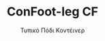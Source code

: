 ---
title: "ConFoot-leg CF"
subtitle: "Τυπικό Πόδι Κοντέινερ"
mainImage: "/images/products/confoot-leg-cf-main.jpg"
gallery:
  - "/images/products/confoot-leg-cf-1.jpg"
  - "/images/products/confoot-leg-cf-2.jpg"
  - "/images/products/confoot-leg-cf-3.jpg"
shortDescription: "Το ConFoot-leg CF είναι η τυπική λύση ποδιών κοντέινερ μας, ιδανική για τις καθημερινές εργασίες χειρισμού κοντέινερ."
technicalDescription: "Το ConFoot-leg CF διαθέτει ανθεκτική κατασκευή, βελτιστοποιημένη για τυπικά μεταφορικά κοντέινερ, με το αποκλειστικό μας σύστημα προσάρτησης για γρήγορη εγκατάσταση."
videoID: "C2KwnEb-npU"
specifications:
  - name: "Βάρος"
    value: "24 κιλά"
  - name: "Αντοχή Φορτίου"
    value: "34 τόνους"
  - name: "Διαστάσεις"
    value: "45 × 30 × 25 cm"
  - name: "Υλικό"
    value: "Χάλυβας υψηλής ποιότητας"
  - name: "Εύρος Ύψους"
    value: "1.043 mm έως 1.448 mm"
price: "3.600 EUR excl. VAT"
priceVAT: "4.356 EUR VAT included"
pricingNotes: "Διατίθεται τιμολόγηση χύδην για φορείς στόλου. Επικοινωνήστε μαζί μας για λεπτομέρειες."
buyLink: "/contact"
howToUse: |
  1. Συνδέστε το πόδι CF με το μεταλλικό στοιχείο της γωνίας του κοντέινερ.
  2. Στερεώστε το μηχανισμό κλειδώματος.
  3. Επαναλάβετε για όλες τις απαιτούμενες γωνίες.
  4. Ελέγξτε τη σταθερότητα πριν προχωρήσετε στις λειτουργίες.
benefits:
  - title: "Λειτουργική Αποδοτικότητα"
    description: "Επιταχύνει τις διαδικασίες χειρισμού κοντέινερ, μειώνοντας τους χρόνους φόρτωσης και εκφόρτωσης."
  - title: "Μειωμένη Ανάγκη για Εξοπλισμό"
    description: "Μειώνει την εξάρτηση από γερανούς και ανυψωτικά μηχανήματα, μειώνοντας τα λειτουργικά κόστη."
  - title: "Προσαρμοστικότητα"
    description: "Λειτουργεί σε διάφορα περιβάλλοντα, από τα λιμάνια μέχρι τις αποθήκες."
  - title: "Ανθεκτικότητα"
    description: "Κατασκευασμένο για να αντέχει βαριά βιομηχανική χρήση με ελάχιστη συντήρηση."
  - title: "Περιβαλλοντική Επίπτωση"
    description: "Μειώνει τις εκπομπές διοξειδίου του άνθρακα εξαλείφοντας την ανάγκη για βαρέα μηχανήματα και εξοπλισμό που καταναλώνει καύσιμα."
  - title: "Αύξηση Ασφάλειας"
    description: "Σταθεροποιεί τα κοντέινερ κατά τη διάρκεια του χειρισμού, μειώνοντας τον κίνδυνο ατυχημάτων και ζημιών στο φορτίο."
articleContent: |
  ## Τι είναι το ConFoot-leg CF;
  
  Το ConFoot-leg CF είναι ένα σύγχρονο και ελαφρύ σύστημα που δημιουργήθηκε για να καταστήσει τον χειρισμό των κοντέινερ ευκολότερο και πιο αποτελεσματικό. Αυτά τα πόδια κοντέινερ παρέχουν μια φορητή και απλή εναλλακτική λύση αντί της χρήσης βαρέων μηχανημάτων για τη φόρτωση και εκφόρτωση τυπικών μεταφορικών κοντέινερ. Αυτή η τεχνολογία έχει σχεδιαστεί για χρήση από ένα άτομο, προσφέροντας μια οικονομικά συμφέρουσα και ευέλικτη λύση για διάφορες βιομηχανίες.
  
  ## Πώς Λειτουργεί
  
  Το ConFoot-leg CF εξαλείφει την ανάγκη για γερανούς, ανυψωτικά μηχανήματα ή άλλο βαρέο εξοπλισμό κατά τον χειρισμό των κοντέινερ. Ο σχεδιασμός του επιτρέπει στις επιχειρήσεις να μειώσουν τα λειτουργικά κόστη, να εξοικονομήσουν χρόνο και να βελτιώσουν την ευελιξία της εφοδιαστικής αλυσίδας. Με την απλοποίηση του χειρισμού και της μεταφοράς των εμπορευμάτων, το ConFoot-leg CF ενισχύει την αξιοπιστία και την αποδοτικότητα της παγκόσμιας εφοδιαστικής αλυσίδας.
  
  ## Πώς Λειτουργεί το ConFoot-leg CF
  
  ### Βασικός Μηχανισμός
  
  Το ConFoot-leg CF χρησιμοποιεί έναν απλό αλλά αποτελεσματικό σχεδιασμό για να λειτουργήσει. Τα πόδια συνδέονται σταθερά με τις γωνίες των τυπικών μεταφορικών κοντέινερ χρησιμοποιώντας ένα ισχυρό σύστημα σφιξίματος που εξασφαλίζει τη σταθερότητα. Κατασκευασμένα από ελαφριά αλλά ανθεκτικά υλικά, κάθε πόδι ζυγίζει μόλις 24 κιλά, καθιστώντας τα εύκολα στη διαχείριση από ένα άτομο. Η διαδικασία προσάρτησης είναι αποδοτική, επιτρέποντας γρήγορη εγκατάσταση χωρίς την ανάγκη ειδικών εργαλείων ή βαρέων μηχανημάτων. Μόλις τοποθετηθούν, τα πόδια δημιουργούν μια σταθερή πλατφόρμα για τη φόρτωση, εκφόρτωση ή προσωρινή αποθήκευση των κοντέινερ.
  
  Το ύψος των ποδιών μπορεί να ρυθμιστεί από 1.043 mm έως 1.448 mm. Αυτό το ρυθμιζόμενο εύρος υποστηρίζει διάφορες λειτουργικές ανάγκες, εξασφαλίζοντας ότι το σύστημα λειτουργεί με διαφορετικά μεγέθη κοντέινερ και περιβάλλοντα. Αυτή η ευελιξία καθιστά τον χειρισμό των κοντέινερ ευκολότερο για διαφορετικές ρυθμίσεις εφοδιαστικής, συμπεριλαμβανομένων των λιμανιών και των αποθηκών.
  
  ### Οφέλη του Μηχανισμού
  
  1. **Μειώνει την Εξάρτηση από τα Βαρέα Μηχανήματα**: Το ConFoot-leg CF εξαλείφει την ανάγκη για γερανούς ή ανυψωτικά μηχανήματα, μειώνοντας τα λειτουργικά κόστη και το περιβαλλοντικό αποτύπωμα.  
  2. **Βελτιώνει την Ασφάλεια**: Το σύστημα σταθεροποιεί τα κοντέινερ κατά τη διάρκεια του χειρισμού, μειώνοντας την πιθανότητα ατυχημάτων ή ζημιών.  
  3. **Αυξάνει την Αποδοτικότητα**: Χάρη στον ελαφρύ σχεδιασμό και την εύκολη εγκατάσταση, οι λειτουργίες μπορούν να προχωρήσουν πιο γρήγορα, ακόμη και σε περιοχές με περιορισμένη υποδομή.  
  4. **Αυξάνει τη Φορητότητα**: Τα πόδια είναι εύκολα στη μεταφορά και μπορούν να χρησιμοποιηθούν σε απομακρυσμένες τοποθεσίες, καθιστώντας τα κατάλληλα για διάφορες βιομηχανίες και εφαρμογές.
  
  Ο σχεδιασμός του ConFoot-leg CF απλοποιεί τη διαδικασία χειρισμού των κοντέινερ, προσφέροντας μια οικονομικά συμφέρουσα και βιώσιμη επιλογή για τις σύγχρονες προκλήσεις της εφοδιαστικής αλυσίδας.
  
  
  ## Εφαρμογές του ConFoot-leg CF  
  
  ### Πού Χρησιμοποιείται το ConFoot-leg CF
  Το ConFoot-leg CF βελτιώνει σημαντικά τις διαδικασίες στη λογιστική και στις μεταφορές, μεταμορφώνοντας τον τρόπο χειρισμού των κοντέινερ. Ο ελαφρύς, φορητός σχεδιασμός του καθιστά δυνατή τη φόρτωση, εκφόρτωση και μετακίνηση των κοντέινερ χωρίς τη χρήση γερανών ή ανυψωτικών μηχανημάτων. Αυτό είναι ιδιαίτερα χρήσιμο σε απομακρυσμένες περιοχές ή σε μέρη όπου δεν διατίθεται βαρέος εξοπλισμός, καθιστώντας τις διαδικασίες πιο ομαλές και μειώνοντας τα κόστη. Παράλληλα, βοηθά τα λιμάνια, τις αποθήκες και τα κέντρα διανομής να λειτουργούν πιο αποτελεσματικά μειώνοντας το χρόνο και την εργασία που απαιτείται για το χειρισμό των κοντέινερ.
  
  ### Μικροί Χώροι όπου δεν Μπορούν να Χρησιμοποιηθούν Γερανοί
  Το ConFoot-leg CF αποτελεί πρακτική επιλογή για μικρούς χώρους όπου δεν μπορούν να χρησιμοποιηθούν γερανοί, όπως λιμάνια, αποθήκες και κέντρα διανομής. Προσφέρει μια αξιόπιστη και οικονομικά συμφέρουσα λύση για το χειρισμό των κοντέινερ σε αυτά τα περιβάλλοντα, καθιστώντας το ιδανική επιλογή για επιχειρήσεις που χρειάζονται να μεταφέρουν και να αποθηκεύουν αγαθά σε απομακρυσμένες τοποθεσίες.
  
  ### Μονολιθική Κατασκευή και Αποθήκευση Εξοπλισμού  
  Το ConFoot-leg CF αποτελεί πρακτική επιλογή για έργα μονολιθικής κατασκευής, προσφέροντας αξιόπιστες λύσεις για προσωρινές διαμορφώσεις. Οι ομάδες κατασκευής το χρησιμοποιούν για την ασφαλή και αποτελεσματική αποθήκευση και μεταφορά εργαλείων, μηχανημάτων και προκατασκευασμένων υλικών. Η φορητότητά του και η απλότητά του το καθιστούν ιδανικό για εργοτάξια που απαιτούν γρήγορη συναρμολόγηση και αποσυναρμολόγηση. Επιπλέον, εξασφαλίζει την ασφαλή αποθήκευση του εξοπλισμού που χρησιμοποιείται σε μονάδες υγειονομικής περίθαλψης, επιτρέποντας τη γρήγορη ανάπτυξη σε διάφορα περιβάλλοντα.
  
  Ο ευπροσάρμοστος και αποδοτικός σχεδιασμός του ConFoot-leg CF το καθιστά την ιδανική επιλογή σε διάφορες βιομηχανίες, βελτιώνοντας τις ροές εργασίας και μεγιστοποιώντας την αξιοποίηση των πόρων.
  
  
  ### Πλεονεκτήματα και Περιορισμοί
  
  #### Πλεονεκτήματα
  
  Το ConFoot-leg CF προσφέρει αρκετά αξιοσημείωτα οφέλη για το χειρισμό των κοντέινερ. Ο ελαφρύς σχεδιασμός του, με βάρος μόλις 24 κιλά ανά πόδι, το καθιστά εύκολο στη μεταφορά και εγκατάσταση. Κάθε πόδι μπορεί να υποστηρίξει έως 30 τόνους, προσφέροντας ισχυρή σταθερότητα που ταιριάζει σε διάφορες λειτουργίες εφοδιαστικής. Το ρυθμιζόμενο εύρος ύψους (1.043mm–1.448mm) του επιτρέπει να καλύπτει διαφορετικές ανάγκες, αυξάνοντας την ευελιξία του. Η φορητότητά του μειώνει την ανάγκη για βαρέα μηχανήματα όπως γερανοί ή ανυψωτικά, οδηγώντας σε σημαντική εξοικονόμηση κόστους και βελτίωση της λειτουργικής αποδοτικότητας. Επιπλέον, ο φιλικός προς το περιβάλλον σχεδιασμός του μειώνει τις εκπομπές άνθρακα, συμβάλλοντας στις προσπάθειες βιωσιμότητας.
  
  #### Περιορισμοί
  
  Παρά τα οφέλη του, το ConFoot-leg CF έχει ορισμένους περιορισμούς. Είναι συμβατό μόνο με συγκεκριμένους τύπους κοντέινερ, γεγονός που μπορεί να περιορίσει τη χρήση του σε ορισμένα σενάρια εφοδιαστικής. Επιπλέον, ενώ η χειροκίνητη διαδικασία εγκατάστασης είναι απλή, δεν ενσωματώνεται πάντα σε εξαιρετικά αυτοματοποιημένες διαδικασίες, δημιουργώντας πιθανά προβλήματα για λειτουργίες που βασίζονται σε μηχανοποίηση. Αυτοί οι παράγοντες θα πρέπει να αξιολογηθούν προσεκτικά όταν σχεδιάζεται η χρήση του ConFoot-leg CF σε σύνθετα συστήματα εφοδιαστικής αλυσίδας.
  
  
  ## Μελλοντικές Εξελίξεις
  
  ### Τρέχουσα Έρευνα  
  Οι ερευνητές εργάζονται για τη βελτίωση των δομικών δυνατοτήτων του ConFoot-leg CF. Στόχος τους είναι να αυξήσουν την αντοχή φόρτωσης πέραν του τρέχοντος ορίου των 30 τόνων, ώστε να χειρίζεται βαρύτερα μεταφορικά κοντέινερ. Οι προσπάθειες επικεντρώνονται επίσης στη βελτιστοποίηση της σύνθεσης των υλικών, ώστε να καταστεί το προϊόν πιο ανθεκτικό διατηρώντας παράλληλα την ελαφρότητα και τη φορητότητά του. Επιπλέον, αναπτύσσονται επιλογές προσαρμογής για να καλυφθούν συγκεκριμένες ανάγκες της βιομηχανίας, όπως η διαχείριση κοντέινερ με μοναδικές διαστάσεις ή ειδικούς τύπους φορτίου.
  
  ### Προβλεπόμενες Καινοτομίες  
  Μεταγενέστερες εξελίξεις για το ConFoot-leg CF περιλαμβάνουν την προσθήκη τεχνολογίας IoT (Internet of Things), που θα επιτρέπει την παρακολούθηση σε πραγματικό χρόνο της σταθερότητας και της θέσης των κοντέινερ. Αυτή η λειτουργία θα επιτρέπει στους χειριστές να παρακολουθούν απομακρυσμένα τις συνθήκες των κοντέινερ, βελτιώνοντας την ασφάλεια και την αποδοτικότητα. Μια άλλη προγραμματισμένη καινοτομία είναι ο αυτοματισμός, που περιλαμβάνει το σχεδιασμό αυτόρυθμων ποδιών οι οποίες μπορούν αυτόματα να ευθυγραμμίζουν και να σταθεροποιούν τα κοντέινερ. Αυτό θα μειώσει την ανάγκη χειροκίνητων ρυθμίσεων. Αυτές οι εξελίξεις στοχεύουν στη μείωση του χρόνου διακοπής λειτουργίας και στη βελτίωση των διαδικασιών εφοδιαστικής.
  
  Αυτές οι τεχνολογικές αναβαθμίσεις θα βοηθήσουν το ConFoot-leg CF να παραμείνει στην προαγωγή του τομέα του χειρισμού κοντέινερ. Θέτουν νέα πρότυπα για την αποδοτικότητα και την καινοτομία στη βιομηχανία εφοδιαστικής.
---